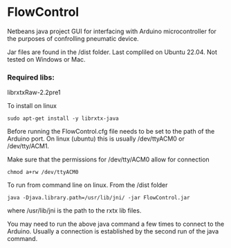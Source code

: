 # FlowControl
Netbeans java project GUI for interfacing with Arduino microcontroller for the purposes of confrolling  pneumatic device. 

Jar files are found in the /dist folder. Last compliled on Ubuntu 22.04. Not tested on Windows or Mac.  

### Required libs:
librxtxRaw-2.2pre1

To install on linux
```
sudo apt-get install -y librxtx-java
```

Before running the FlowControl.cfg file needs to be set to the path of the Arduino port. On linux (ubuntu) this is usually /dev/ttyACM0 or /dev/tty/ACM1. 

Make sure that the permissions for /dev/tty/ACM0 allow for connection
```
chmod a+rw /dev/ttyACM0
```

To run from command line on linux. From the /dist folder
```
java -Djava.library.path=/usr/lib/jni/ -jar FlowControl.jar
```
where /usr/lib/jni is the path to the rxtx lib files. 

You may need to run the above java command a few times to connect to the Arduino. Usually a connection is established by the second run of the java command. 


